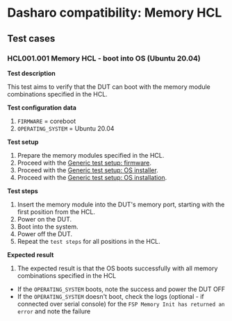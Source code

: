 # Dasharo compatibility: Memory HCL

## Test cases

### HCL001.001 Memory HCL - boot into OS (Ubuntu 20.04)

**Test description**

This test aims to verify that the DUT can boot with the memory
module combinations specified in the HCL.

**Test configuration data**

1. `FIRMWARE` = coreboot
1. `OPERATING_SYSTEM` = Ubuntu 20.04

**Test setup**

1. Prepare the memory modules specified in the HCL.
1. Proceed with the
    [Generic test setup: firmware](../../generic-test-setup/#firmware).
1. Proceed with the
    [Generic test setup: OS installer](../../generic-test-setup/#os-installer).
1. Proceed with the
    [Generic test setup: OS installation](../../generic-test-setup/#os-installation).

**Test steps**

1. Insert the memory module into the DUT's memory port, starting with the first
    position from the HCL.
1. Power on the DUT.
1. Boot into the system.
1. Power off the DUT.
1. Repeat the `test steps` for all positions in the HCL.

**Expected result**

1. The expected result is that the OS boots successfully with all memory
   combinations specified in the HCL
* If the `OPERATING_SYSTEM` boots, note the success and power the DUT OFF
* If the `OPERATING_SYSTEM` doesn't boot, check the logs (optional - if
    connected over serial console) for the
    `FSP Memory Init has returned an error` and note the failure
